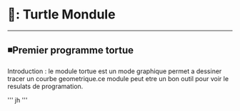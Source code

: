 
# 🔖: Turtle Mondule
----------------------

## ◾Premier programme tortue

Introduction : le module tortue est un mode graphique permet a dessiner tracer un courbe geometrique.ce module peut etre un bon outil pour voir le resulats de 
programation.

'''
jh
'''


